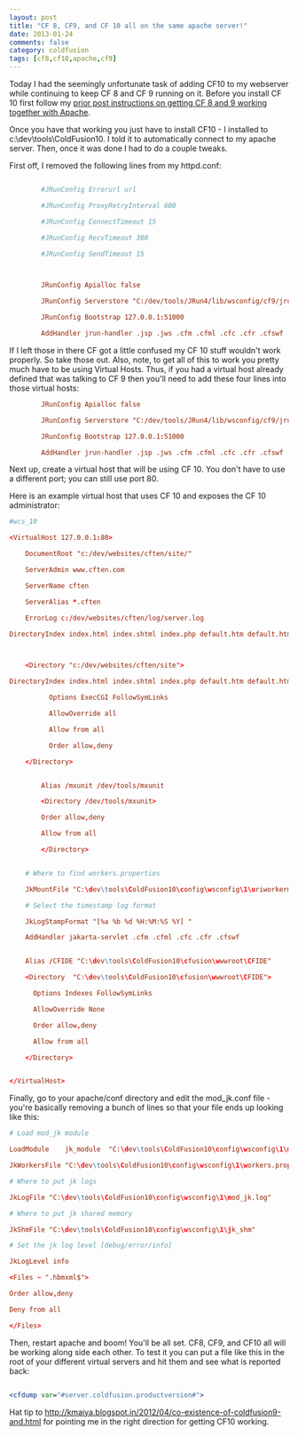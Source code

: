 ```yaml
---
layout: post
title: "CF 8, CF9, and CF 10 all on the same apache server!"
date: 2013-01-24
comments: false
category: coldfusion
tags: [cf8,cf10,apache,cf9]
---
```

Today I had the seemingly unfortunate task of adding CF10 to my webserver
while continuing to keep CF 8 and CF 9 running on it.  Before you install CF
10 first follow my [prior post instructions on getting CF 8 and 9 working
together with Apache](http://code.rawlinson.us/2011/02/installing-cf8-and-cf9-side-by-side-on.html).

Once you have that working you just have to install CF10 - I installed to
c:\dev\tools\ColdFusion10.  I told it to automatically connect to my apache
server.  Then, once it was done I had to do a couple tweaks.

First off, I removed the following lines from my httpd.conf:


```conf

        #JRunConfig Errorurl url

        #JRunConfig ProxyRetryInterval 600

        #JRunConfig ConnectTimeout 15

        #JRunConfig RecvTimeout 300

        #JRunConfig SendTimeout 15



        JRunConfig Apialloc false

        JRunConfig Serverstore "C:/dev/tools/JRun4/lib/wsconfig/cf9/jrunserver.store"

        JRunConfig Bootstrap 127.0.0.1:51000

        AddHandler jrun-handler .jsp .jws .cfm .cfml .cfc .cfr .cfswf


```




If I left those in there CF got a little confused my CF 10 stuff wouldn't work properly.  So take those out.   Also, note, to get all of this to work you pretty much have to be using Virtual Hosts.  Thus, if you had a virtual host already defined that was talking to CF 9 then you'll need to add these four lines into those virtual hosts:


```conf
        JRunConfig Apialloc false

        JRunConfig Serverstore "C:/dev/tools/JRun4/lib/wsconfig/cf9/jrunserver.store"

        JRunConfig Bootstrap 127.0.0.1:51000

        AddHandler jrun-handler .jsp .jws .cfm .cfml .cfc .cfr .cfswf


```




Next up, create a virtual host that will be using CF 10.  You don't have to use a different port; you can still use port 80.


Here is an example virtual host that uses CF 10 and exposes the CF 10 administrator:


```conf
#wcs_10

<VirtualHost 127.0.0.1:80>

    DocumentRoot "c:/dev/websites/cften/site/"

    ServerAdmin www.cften.com

    ServerName cften

    ServerAlias *.cften

    ErrorLog c:/dev/websites/cften/log/server.log

DirectoryIndex index.html index.shtml index.php default.htm default.html index.cfm



    <Directory "c:/dev/websites/cften/site">

DirectoryIndex index.html index.shtml index.php default.htm default.html index.cfm

          Options ExecCGI FollowSymLinks

          AllowOverride all

          Allow from all

          Order allow,deny

    </Directory>


        Alias /mxunit /dev/tools/mxunit

        <Directory /dev/tools/mxunit>

        Order allow,deny

        Allow from all

        </Directory>


    # Where to find workers.properties

    JkMountFile "C:\dev\tools\ColdFusion10\config\wsconfig\1\uriworkermap.properties"

    # Select the timestamp log format

    JkLogStampFormat "[%a %b %d %H:%M:%S %Y] "

    AddHandler jakarta-servlet .cfm .cfml .cfc .cfr .cfswf


    Alias /CFIDE "C:\dev\tools\ColdFusion10\cfusion\wwwroot\CFIDE"

    <Directory  "C:\dev\tools\ColdFusion10\cfusion\wwwroot\CFIDE">

      Options Indexes FollowSymLinks

      AllowOverride None

      Order allow,deny

      Allow from all

    </Directory>


</VirtualHost>


```




Finally, go to your apache/conf directory and edit the mod_jk.conf file - you're basically removing a bunch of lines so that your file ends up looking like this:


```conf
# Load mod_jk module

LoadModule    jk_module  "C:\dev\tools\ColdFusion10\config\wsconfig\1\mod_jk.so"

JkWorkersFile "C:\dev\tools\ColdFusion10\config\wsconfig\1\workers.properties"

# Where to put jk logs

JkLogFile "C:\dev\tools\ColdFusion10\config\wsconfig\1\mod_jk.log"

# Where to put jk shared memory

JkShmFile "C:\dev\tools\ColdFusion10\config\wsconfig\1\jk_shm"

# Set the jk log level [debug/error/info]

JkLogLevel info

<Files ~ ".hbmxml$">

Order allow,deny

Deny from all

</Files>


```




Then, restart apache and boom! You'll be all set.  CF8, CF9, and CF10 all will be working along side each other.  To test it you can put a file like this in the root of your different virtual servers and hit them and see what is reported back:


```cfc

<cfdump var="#server.coldfusion.productversion#">


```




Hat tip to <http://kmaiya.blogspot.in/2012/04/co-existence-of-coldfusion9-and.html>  for pointing me in the right direction for getting CF10 working.
